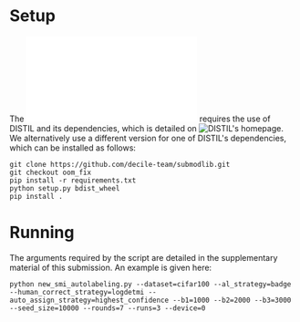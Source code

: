# Setup

The ![experiment script](new_smi_autolabeling.py) requires the use of DISTIL and its dependencies, which is detailed on ![DISTIL's homepage](https://github.com/decile-team/distil). We alternatively use a different version for one of DISTIL's dependencies, which can be installed as follows:

	git clone https://github.com/decile-team/submodlib.git
	git checkout oom_fix
	pip install -r requirements.txt
	python setup.py bdist_wheel
	pip install .

# Running

The arguments required by the script are detailed in the supplementary material of this submission. An example is given here:

	python new_smi_autolabeling.py --dataset=cifar100 --al_strategy=badge --human_correct_strategy=logdetmi --auto_assign_strategy=highest_confidence --b1=1000 --b2=2000 --b3=3000 --seed_size=10000 --rounds=7 --runs=3 --device=0
